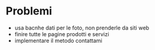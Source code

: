 # Problemi
- usa bacnhe dati per le foto, non prenderle da siti web
- finire tutte le pagine prodotti e servizi
- implementare il metodo contattami